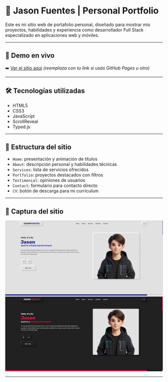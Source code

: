 # 💼 Jason Fuentes | Personal Portfolio

Este es mi sitio web de portafolio personal, diseñado para mostrar mis proyectos, habilidades y experiencia como desarrollador Full Stack especializado en aplicaciones web y móviles.

---

## 🔗 Demo en vivo

➡️ [Ver el sitio aquí](https://jasonfuentes.github.io/portfolio-jason-fuentes) *(reemplaza con tu link si usás GitHub Pages u otro)*

---

## 🛠️ Tecnologías utilizadas

- HTML5
- CSS3
- JavaScript
- ScrollReveal
- Typed.js

---

## 📂 Estructura del sitio

- `Home`: presentación y animación de títulos
- `About`: descripción personal y habilidades técnicas
- `Services`: lista de servicios ofrecidos
- `Portfolio`: proyectos destacados con filtros
- `Testimonial`: opiniones de usuarios
- `Contact`: formulario para contacto directo
- `CV`: botón de descarga para mi currículum

---

## 📸 Captura del sitio

![Preview](assets/images/image.png) 
![Preview](assets/images/image2.png)

---


